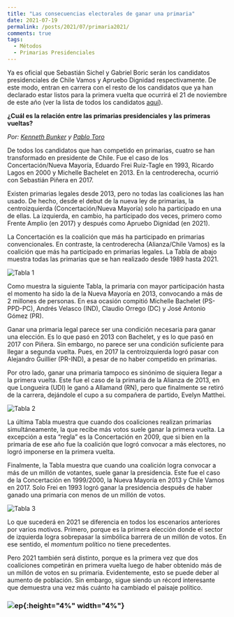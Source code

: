 ```yaml
---
title: "Las consecuencias electorales de ganar una primaria"
date: 2021-07-19
permalink: /posts/2021/07/primaria2021/
comments: true
tags:
  - Métodos
  - Primarias Presidenciales
---
```



Ya es oficial que Sebastián Sichel y Gabriel Boric serán los candidatos presidenciales de Chile Vamos y Apruebo Dignidad respectivamente. De este modo, entran en carrera con el resto de los candidatos que ya han declarado estar listos para la primera vuelta que ocurrirá el 21 de noviembre de este año (ver la lista de todos los candidatos [aquí](https://tresquintos.cl/presidencial2021/)).

**¿Cuál es la relación entre las primarias presidenciales y las primeras vueltas?**

*Por: [Kenneth Bunker](https://twitter.com/kennethbunker) y [Pablo Toro](https://twitter.com/pablotoro_)*

De todos los candidatos que han competido en primarias, cuatro se han transformado en presidente de Chile. Fue el caso de los Concertación/Nueva Mayoría, Eduardo Frei Ruiz-Tagle en 1993, Ricardo Lagos en 2000 y Michelle Bachelet en 2013. En la centroderecha, ocurrió con Sebastián Piñera en 2017.  

Existen primarias legales desde 2013, pero no todas las coaliciones las han usado. De hecho, desde el debut de la nueva ley de primarias, la centroizquierda (Concertación/Nueva Mayoría) solo ha participado en una de ellas. La izquierda, en cambio, ha participado dos veces, primero como Frente Amplio (en 2017) y después como Apruebo Dignidad (en 2021).

La Concertación es la coalición que más ha participado en primarias convencionales. En contraste, la centroderecha (Alianza/Chile Vamos) es la coalición que más ha participado en primarias legales. La Tabla de abajo muestra todas las primarias que se han realizado desde 1989 hasta 2021.


![Tabla 1](https://user-images.githubusercontent.com/85262128/126214602-64e5d0d8-1cde-4b3d-b036-af78df10129f.png)


Como muestra la siguiente Tabla, la primaria con mayor participación hasta el momento ha sido la de la Nueva Mayoría en 2013, convocando a más de 2 millones de personas. En esa ocasión compitió Michelle Bachelet (PS-PPD-PC), Andrés Velasco (IND), Claudio Orrego (DC) y José Antonio Gómez (PR). 

Ganar una primaria legal parece ser una condición necesaria para ganar una elección. Es lo que pasó en 2013 con Bachelet, y es lo que pasó en 2017 con Piñera. Sin embargo, no parece ser una condición suficiente para llegar a segunda vuelta. Pues, en 2017 la centroizquierda logró pasar con Alejandro Guillier (PR-IND), a pesar de no haber competido en primarias. 

Por otro lado, ganar una primaria tampoco es sinónimo de siquiera llegar a la primera vuelta. Este fue el caso de la primaria de la Alianza de 2013, en que Longueira (UDI) le ganó a Allamand (RN), pero que finalmente se retiró de la carrera, dejándole el cupo a su compañera de partido, Evelyn Matthei.


![Tabla 2](https://user-images.githubusercontent.com/85262128/126214632-7d02628d-de55-473b-a20c-c9bc524c97b2.png)


La última Tabla muestra que cuando dos coaliciones realizan primarias simultáneamente, la que recibe más votos suele ganar la primera vuelta. La excepción a esta “regla” es la Concertación en 2009, que si bien en la primaria de ese año fue la coalición que logró convocar a más electores, no logró imponerse en la primera vuelta.

Finalmente, la Tabla muestra que cuando una coalición logra convocar a más de un millón de votantes, suele ganar la presidencia. Este fue el caso de la Concertación en 1999/2000, la Nueva Mayoría en 2013 y Chile Vamos en 2017. Solo Frei en 1993 logró ganar la presidencia después de haber ganado una primaria con menos de un millón de votos.


![Tabla 3](https://user-images.githubusercontent.com/85262128/126214645-a3163508-d8d5-4070-9470-aa7c47167bb3.png)


Lo que sucederá en 2021 se diferencia en todos los escenarios anteriores por varios motivos. Primero, porque es la primera elección donde el sector de izquierda logra sobrepasar la simbólica barrera de un millón de votos. En ese sentido, el *momentum* político no tiene precedentes.

Pero 2021 también será distinto, porque es la primera vez que dos coaliciones competirán en primera vuelta luego de haber obtenido más de un millón de votos en su primaria. Evidentemente, esto se puede deber al aumento de población. Sin embargo, sigue siendo un récord interesante que demuestra una vez más cuánto ha cambiado el paisaje político.


### ![ep](/images/pc.png){:height="4%" width="4%"}
